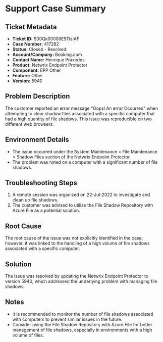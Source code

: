 # Support Case Summary

## Ticket Metadata
- **Ticket ID:** 500Qk00000E5TisIAF
- **Case Number:** 417282
- **Status:** Closed - Resolved
- **Account/Company:** Booking.com
- **Contact Name:** Henrique Praxedes
- **Product:** Netwrix Endpoint Protector
- **Component:** EPP Other
- **Feature:** Other
- **Version:** 5940

## Problem Description
The customer reported an error message "Oops! An error Occurred" when attempting to clear shadow files associated with a specific computer that had a high quantity of file shadows. This issue was reproducible on two different web browsers.

## Environment Details
- The issue occurred under the System Maintenance > File Maintenance > Shadow Files section of the Netwrix Endpoint Protector.
- The problem was noted on a computer with a significant number of file shadows.

## Troubleshooting Steps
1. A remote session was organized on 22-Jul-2022 to investigate and clean up file shadows.
2. The customer was advised to utilize the File Shadow Repository with Azure File as a potential solution.

## Root Cause
The root cause of the issue was not explicitly identified in the case; however, it was linked to the handling of a high volume of file shadows associated with a specific computer.

## Solution
The issue was resolved by updating the Netwrix Endpoint Protector to version 5940, which addressed the underlying problem with managing file shadows.

## Notes
- It is recommended to monitor the number of file shadows associated with computers to prevent similar issues in the future.
- Consider using the File Shadow Repository with Azure File for better management of file shadows, especially in environments with a high volume of files.